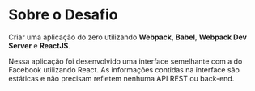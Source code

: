 # Sobre o Desafio
Criar uma aplicação do zero utilizando **Webpack**, **Babel**, **Webpack Dev Server** e **ReactJS**.

Nessa aplicação foi desenvolvido uma interface semelhante com a do Facebook utilizando React.
As informações contidas na interface são estáticas e não precisam refletem nenhuma API REST ou back-end.
